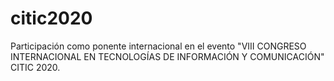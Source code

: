 # citic2020
Participación como ponente internacional en el evento "VIII CONGRESO INTERNACIONAL EN TECNOLOGÍAS DE INFORMACIÓN Y COMUNICACIÓN" CITIC 2020.

